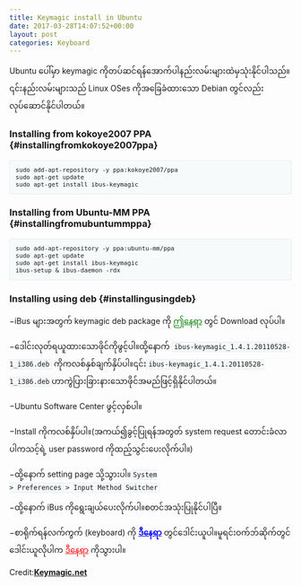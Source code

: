 ```yaml
---
title: Keymagic install in Ubuntu
date: 2017-03-28T14:07:52+00:00
layout: post
categories: Keyboard
---
```

Ubuntu ပေါ်မှာ keymagic ကိုတပ်ဆင်ရန်အောက်ပါနည်းလမ်းများထဲမှသုံးနိုင်ပါသည်။၎င်းနည်းလမ်းများသည် Linux OSes ကိုအခြေခံထားသော Debian တွင်လည်းလုပ်ဆောင်နိုင်ပါတယ်။

### Installing from kokoye2007 PPA {#installingfromkokoye2007ppa}

<pre style="box-sizing: border-box; margin: 0 0 1.75em 0; border: #E3EDF3 1px solid; width: 100%; padding: 10px; font-family: Inconsolata, monospace, sans-serif; font-size: 0.9em; white-space: pre; overflow: auto; background: #F7FAFB; border-radius: 3px;"><code>sudo add-apt-repository -y ppa:kokoye2007/ppa  
sudo apt-get update  
sudo apt-get install ibus-keymagic  
</code></pre>

### Installing from Ubuntu-MM PPA {#installingfromubuntummppa}

<pre style="box-sizing: border-box; margin: 0 0 1.75em 0; border: #E3EDF3 1px solid; width: 100%; padding: 10px; font-family: Inconsolata, monospace, sans-serif; font-size: 0.9em; white-space: pre; overflow: auto; background: #F7FAFB; border-radius: 3px;"><code>sudo add-apt-repository -y ppa:ubuntu-mm/ppa  
sudo apt-get update  
sudo apt-get install ibus-keymagic  
ibus-setup & ibus-daemon -rdx  
</code></pre>

### Installing using deb {#installingusingdeb}

−iBus များအတွက် keymagic deb package ကို <a style="color: green;" href="http://www.unicodetoday.org/2016/09/27/keymagic-1-5/">ဤနေရာ</a> တွင် Download လုပ်ပါ။

−ဒေါင်းလုတ်ရယူထားသောဖိုင်ကိုဖွင့်ပါ။ထို့နောက် <code style="padding: 1px 3px; font-family: Inconsolata, monospace, sans-serif; font-size: 0.85em; white-space: pre-wrap; border: #E3EDF3 1px solid; background: #F7FAFB; border-radius: 2px;">ibus-keymagic_1.4.1.20110528-1_i386.deb</code> ကိုကလစ်နှစ်ချက်နှိပ်ပါ။၎င်း<code style="padding: 1px 3px; font-family: Inconsolata, monospace, sans-serif; font-size: 0.85em; white-space: pre-wrap; border: #E3EDF3 1px solid; background: #F7FAFB; border-radius: 2px;">ibus-keymagic_1.4.1.20110528-1_i386.deb</code>ဟာကွဲပြားခြားနားသောဖိုင်အမည်ဖြင့်ရှိနိုင်ပါတယ်။

−Ubuntu Software Center ဖွင့်လှစ်ပါ။

−Install ကိုကလစ်နှိပ်ပါ။(အကယ်၍ခွင့်ပြုရန်အတွတ် system request တောင်းခံလာပါကသင့်ရဲ့ user password ကိုထည့်သွင်းပေးလိုက်ပါ။)

−ထို့နောက် setting page သို့သွားပါ။<code style="padding: 1px 3px; font-family: Inconsolata, monospace, sans-serif; font-size: 0.85em; white-space: pre-wrap; border: #E3EDF3 1px solid; background: #F7FAFB; border-radius: 2px;">System &gt; Preferences &gt; Input Method Switcher</code>

−ထို့နောက် iBus ကိုရွေးချယ်ပေးလိုက်ပါ။စတင်အသုံးပြုနိုင်ပါပြီ။

−စာရိုက်ရန်လက်ကွက် (keyboard) ကို **<a style="color: blue;" href="http://www.unicodetoday.org/keyboards/keymagic_layouts/">ဒီနေရာ</a>** တွင်ဒေါင်းယူပါ။မူရင်းဝက်ဘ်ဆိုက်တွင်ဒေါင်းယူလိုပါက <a style="color: red;" href="http://keymagic.net/keyboards/">ဒီနေရာ</a> ကိုသွားပါ။

Credit:[**Keymagic.net**](http://keymagic.net/)